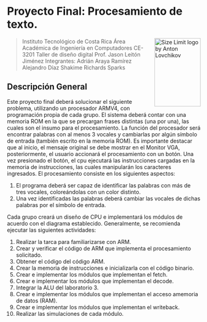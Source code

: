 # Proyecto Final: Procesamiento de texto.
<img src="https://user-images.githubusercontent.com/43531122/168409664-59c24098-27cd-45e0-9d83-9615d7d2c7f7.png" align="right"
     alt="Size Limit logo by Anton Lovchikov" width="120" height="178">
     
> Instituto Tecnológico de Costa Rica
> Área Académica de Ingeniería en Computadores
> CE-3201 Taller de diseño digital
> Prof. Jason Leitón Jiménez
> Integrantes:
> Adrián Araya Ramírez
> Alejandro Díaz 
> Shakime Richards Sparks
## Descripción General

Este proyecto final deberá solucionar el siguiente problema, utilizando un procesador ARMV4,
con programación propia de cada grupo.
El sistema deberá contar con una memoria ROM en la que se precargan frases distintas (una por una), las cuales son el insumo para el procesamiento. 
La función del procesador será encontrar palabras con al menos 3 vocales y cambiarlas por algún símbolo de entrada (también escrito en la memoria ROM). 
Es importante destacar que al inicio, el mensaje original se debe mostrar en el Monitor VGA, posteriormente, el usuario accionará el procesamiento con un botón. Una vez presionado el botón, el cpu ejecutará las instrucciones cargadas en la memoria de instrucciones, las cuales manipularán los caracteres ingresados. El procesamiento consiste en los siguientes aspectos:
 1. El programa deberá ser capaz de identificar las palabras con más de tres vocales, coloreándolas con un color distinto.
  2. Una vez identificadas las palabras deberá cambiar las vocales de dichas palabras por el símbolo de entrada.


Cada grupo creará un diseño de CPU e implementará los módulos de acuerdo con el diagrama establecido. Generalmente, se recomienda ejecutar las siguientes actividades:
1. Realizar la tarca para familiarizarse con ARM.
2. Crear y verificar el código de ARM que implementa el procesamiento solicitado.
3. Obtener el código del código ARM.
4. Crear la memoria de instrucciones e inicializarla con el código binario.
5. Crear e implementar los módulos que implementan el fetch.
6. Crear e implementar los módulos que implementan el decode.
7. Integrar la ALU del laboratorio 3.
8. Crear e implementar los módulos que implementan el acceso amemoria de datos (RAM).
9. Crear e implementar los módulos que implementan el writeback.
10. Realizar las simulaciones de cada módulo.